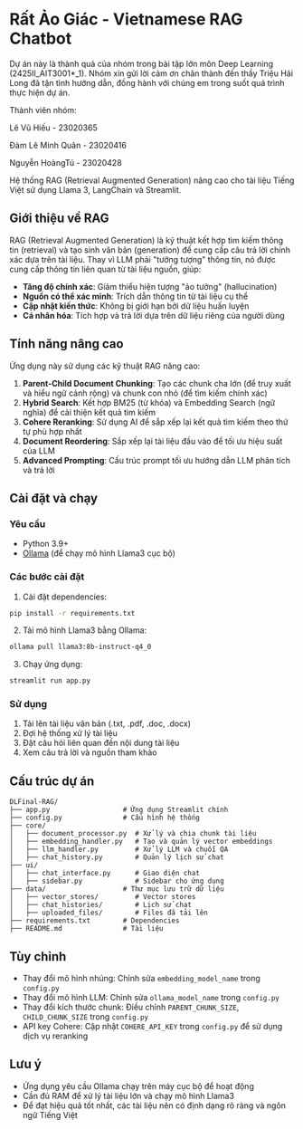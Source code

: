 # Rất Ảo Giác - Vietnamese RAG Chatbot

Dự án này là thành quả của nhóm trong bài tập lớn môn Deep Learning (2425II_AIT3001*_1). Nhóm xin gửi lời cảm ơn chân thành đến thầy Triệu Hải Long đã tận tình hướng dẫn, đồng hành với chúng em trong suốt quá trình thực hiện dự án.

Thành viên nhóm:

Lê Vũ Hiếu - 23020365

Đàm Lê Minh Quân - 23020416

Nguyễn HoàngTú - 23020428


Hệ thống RAG (Retrieval Augmented Generation) nâng cao cho tài liệu Tiếng Việt sử dụng Llama 3, LangChain và Streamlit.

## Giới thiệu về RAG

RAG (Retrieval Augmented Generation) là kỹ thuật kết hợp tìm kiếm thông tin (retrieval) và tạo sinh văn bản (generation) để cung cấp câu trả lời chính xác dựa trên tài liệu. Thay vì LLM phải "tưởng tượng" thông tin, nó được cung cấp thông tin liên quan từ tài liệu nguồn, giúp:

- **Tăng độ chính xác**: Giảm thiểu hiện tượng "ảo tưởng" (hallucination)
- **Nguồn có thể xác minh**: Trích dẫn thông tin từ tài liệu cụ thể
- **Cập nhật kiến thức**: Không bị giới hạn bởi dữ liệu huấn luyện
- **Cá nhân hóa**: Tích hợp và trả lời dựa trên dữ liệu riêng của người dùng

## Tính năng nâng cao

Ứng dụng này sử dụng các kỹ thuật RAG nâng cao:

1. **Parent-Child Document Chunking**: Tạo các chunk cha lớn (để truy xuất và hiểu ngữ cảnh rộng) và chunk con nhỏ (để tìm kiếm chính xác)
2. **Hybrid Search**: Kết hợp BM25 (từ khóa) và Embedding Search (ngữ nghĩa) để cải thiện kết quả tìm kiếm 
3. **Cohere Reranking**: Sử dụng AI để sắp xếp lại kết quả tìm kiếm theo thứ tự phù hợp nhất
4. **Document Reordering**: Sắp xếp lại tài liệu đầu vào để tối ưu hiệu suất của LLM
5. **Advanced Prompting**: Cấu trúc prompt tối ưu hướng dẫn LLM phân tích và trả lời

## Cài đặt và chạy

### Yêu cầu

- Python 3.9+
- [Ollama](https://ollama.ai/) (để chạy mô hình Llama3 cục bộ)

### Các bước cài đặt

1. Cài đặt dependencies:
```bash
pip install -r requirements.txt
```

2. Tải mô hình Llama3 bằng Ollama:
```bash
ollama pull llama3:8b-instruct-q4_0
```

3. Chạy ứng dụng:
```bash
streamlit run app.py
```

### Sử dụng

1. Tải lên tài liệu văn bản (.txt, .pdf, .doc, .docx)
2. Đợi hệ thống xử lý tài liệu
3. Đặt câu hỏi liên quan đến nội dung tài liệu
4. Xem câu trả lời và nguồn tham khảo

## Cấu trúc dự án

```
DLFinal-RAG/
├── app.py                  # Ứng dụng Streamlit chính
├── config.py               # Cấu hình hệ thống
├── core/
│   ├── document_processor.py  # Xử lý và chia chunk tài liệu
│   ├── embedding_handler.py   # Tạo và quản lý vector embeddings
│   ├── llm_handler.py         # Xử lý LLM và chuỗi QA
│   ├── chat_history.py        # Quản lý lịch sử chat
├── ui/
│   ├── chat_interface.py      # Giao diện chat
│   ├── sidebar.py             # Sidebar cho ứng dụng
├── data/                   # Thư mục lưu trữ dữ liệu
│   ├── vector_stores/         # Vector stores
│   ├── chat_histories/        # Lịch sử chat
│   ├── uploaded_files/        # Files đã tải lên
├── requirements.txt        # Dependencies
├── README.md               # Tài liệu
```

## Tùy chỉnh

- Thay đổi mô hình nhúng: Chỉnh sửa `embedding_model_name` trong `config.py`
- Thay đổi mô hình LLM: Chỉnh sửa `ollama_model_name` trong `config.py`
- Thay đổi kích thước chunk: Điều chỉnh `PARENT_CHUNK_SIZE`, `CHILD_CHUNK_SIZE` trong `config.py`
- API key Cohere: Cập nhật `COHERE_API_KEY` trong `config.py` để sử dụng dịch vụ reranking

## Lưu ý

- Ứng dụng yêu cầu Ollama chạy trên máy cục bộ để hoạt động
- Cần đủ RAM để xử lý tài liệu lớn và chạy mô hình Llama3
- Để đạt hiệu quả tốt nhất, các tài liệu nên có định dạng rõ ràng và ngôn ngữ Tiếng Việt
